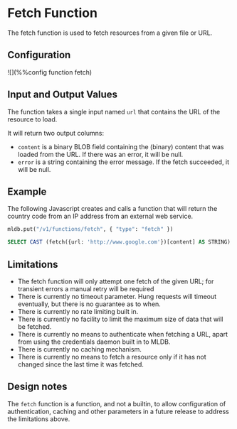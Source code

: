 # Fetch Function

The fetch function is used to fetch resources from a given file or
URL.

## Configuration
![](%%config function fetch)

## Input and Output Values

The function takes a single input named `url` that contains the URL of the
resource to load.

It will return two output columns:

- `content` is a binary BLOB field containing the (binary) content that
  was loaded from the URL.  If there was an error, it will be null.
- `error` is a string containing the error message.  If the fetch
  succeeded, it will be null.

## Example

The following Javascript creates and calls a function that will return the
country code from an IP address from an external web service.

```python
mldb.put("/v1/functions/fetch", { "type": "fetch" })
```

```sql
SELECT CAST (fetch({url: 'http://www.google.com'})[content] AS STRING)
```

## Limitations

- The fetch function will only attempt one fetch of the given URL; for
  transient errors a manual retry will be required
- There is currently no timeout parameter.  Hung requests will timeout
  eventually, but there is no guarantee as to when.
- There is currently no rate limiting built in.
- There is currently no facility to limit the maximum size of data that
  will be fetched.
- There is currently no means to authenticate when fetching a URL,
  apart from using the credentials daemon built in to MLDB.
- There is currently no caching mechanism.
- There is currently no means to fetch a resource only if it has not
  changed since the last time it was fetched.

## Design notes

The `fetch` function is a function, and not a builtin, to allow
configuration of authentication, caching and other parameters in
a future release to address the limitations above.

